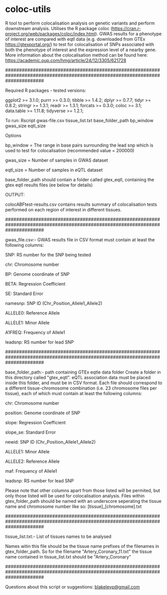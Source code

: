 # coloc-utils
R tool to perform colocalisation analysis on genetic variants and perform downstream analysis. Utilises the R package coloc (https://cran.r-project.org/web/packages/coloc/index.html). GWAS results for a phenotype of interest are compared with eqtl data (e.g. downloaded from GTEx https://gtexportal.org/) to test for colocalisation of SNPs associated with both the phenotype of interest and the expression level of a nearby gene. More information about the colocalisation method can be found here: https://academic.oup.com/hmg/article/24/12/3305/621728

##############################################################################################################################

Required R packages - tested versions:

ggplot2 >= 3.1.0; purrr >= 0.3.0; tibble >= 1.4.2; dplyr >= 0.7.7; tidyr >= 0.8.2; stringr >= 1.3.1; readr >= 1.3.1; forcats >= 0.3.0; coloc >= 3.1; data.table >= 1.11.8; tidyverse >= 1.2.1;

To run:
        Rscript gwas-file.csv tissue_list.txt base_folder_path bp_window gwas_size eqtl_size
        
Options

bp_window = The range in base pairs surrounding the lead snp which is used to test for colocalisation (recommended value = 200000)

gwas_size = Number of samples in GWAS dataset 

eqtl_size = Number of samples in eQTL dataset

base_folder_path should contain a folder called gtex_eqtl, containing the gtex eqtl results files (ee below for details)


OUTPUT:

colocABFtest-results.csv contains results summary of colocalisation tests performed on each region of interest in different tissues.

##############################################################################################################################

gwas_file.csv:- GWAS results file in CSV format must contain at least the following columns:

SNP:      RS number for the SNP being tested

chr:      Chromosome number

BP:       Genome coordinate of SNP

BETA:     Regression Coefficient

SE:       Standard Error

namesnp:  SNP ID (Chr_Position_Allele1_Allele2)

ALLELE0:  Reference Allele 

ALLELE1:  Minor Allele

A1FREQ:   Frequency of Allele1

leadsnp:  RS number for lead SNP

##############################################################################################################################

base_folder_path:- path containing GTEx eqtle data folder
Create a folder in this directory called "gtex_eqtl". eQTL association data must be placed inside this folder, and must be in CSV format. Each file should correspond to a different tissue-chromosome combination (i.e. 23 chromosome files per tissue), each of which must contain at least the following columns:

chr:      Chromosome number

position: Genome coordinate of SNP

slope:    Regression Coefficient

slope_se: Standard Error
  
newid:    SNP ID (Chr_Position_Allele1_Allele2)

ALLELE1:  Minor Allele

ALLELE2:  Reference Allele

maf:      Frequency of Allele1

leadsnp:  RS number for lead SNP

Please note that other columns apart from those listed will be permited, but only those listed will be used for colocalisation analysis.
Files within gtex_folder_path should be named with an underscore seperating the tissue name and chromosome number like so: [tissue]\_[chromosome].txt

##############################################################################################################################

tissue_list.txt:- List of tissues names to be analysed

Names witin this file should be the tissue name prefixes of the filenames in gtex_folder_path. So for the filename "Artery_Coronary_11.txt" the tissue name contained in tissue_list.txt should be "Artery_Coronary"

##############################################################################################################################

Questions about this script or suggestions: blakeleyp@gmail.com
